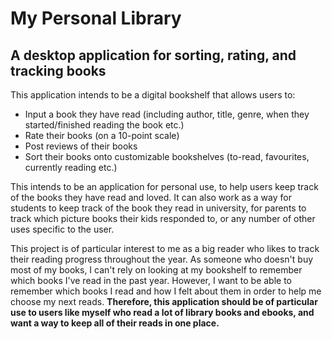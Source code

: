 # My Personal Library

## A desktop application for sorting, rating, and tracking books

This application intends to be a digital bookshelf that allows users to:
- Input a book they have read (including author, title, genre, when they started/finished reading the book etc.)
- Rate their books (on a 10-point scale)
- Post reviews of their books
- Sort their books onto customizable bookshelves (to-read, favourites, currently reading etc.)

This intends to be an application for personal use, to help users keep track of the books they have read and loved.
It can also work as a way for students to keep track of the book they read in university, for parents to track which 
picture books their kids responded to, or any number of other uses specific to the user. 

This project is of particular interest to me as a big reader who likes to track their reading progress throughout the 
year. As someone who doesn't buy most of my books, I can't rely on looking at my bookshelf to remember which books I've 
read in the past year. However, I want to be able to remember which books I read and how I felt about them in order to 
help me choose my next reads. **Therefore, this application should be of particular use to users like myself who read a 
lot of library books and ebooks, and want a way to keep all of their reads in one place.**